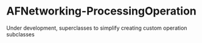 AFNetworking-ProcessingOperation
================================

Under development, superclasses to simplify creating custom operation subclasses
